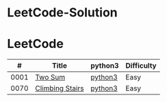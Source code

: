 # LeetCode-Solution
LeetCode
========
 

| # | Title | python3                                   | Difficulty |
|--| ----- |-------------------------------------------| ---------- | 
|0001|[Two Sum](https://leetcode.com/problems/two-sum/) | [python3](./LeetCode/0001-Two-Sum/0001-Two_sum.py) | Easy| 
|0070|[Climbing Stairs](https://leetcode.com/problems/climbing-stairs/) | [python3](./LeetCode/0070-Climbing-Stairs/0070.py) |Easy|

